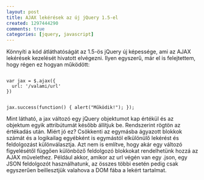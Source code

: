```yaml
---
layout: post
title: AJAX lekérések az új jQuery 1.5-el
created: 1297444290
comments: true
categories: [jquery, javascript]
---
```

Könnyíti a kód átláthatóságát az 1.5-ös jQuery új képessége, ami az AJAX lekérések kezelését hivatott elvégezni. Ilyen egyszerű, már el is felejtettem, hogy régen ez hogyan működött:

<code class="javascript">
var jax = $.ajax({
  url: '/valami/url'
})

jax.success(function() {
  alert("Működik!");
});
</code>

Mint látható, a jax változó egy jQuery objektumot kap értékül és az objektum egyik attribútumát később állítjuk be. Rendszerint rögtön az értékadás után. Miért jó ez? Csökkenti az egymásba ágyazott blokkok számát és a logikailag egyébként is egymástól elkülönülő lekérést és feldolgozást különválasztja. Azt nem is említve, hogy akár egy változó figyelésétől függően különböző feldolgozó blokkokat rendelhetünk hozzá az AJAX művelethez. Például akkor, amikor az url végén van egy .json, egy JSON feldolgozót használhatunk, az összes többi esetén pedig csak egyszerűen beillesztjük valahova a DOM fába a lekért tartalmat.
